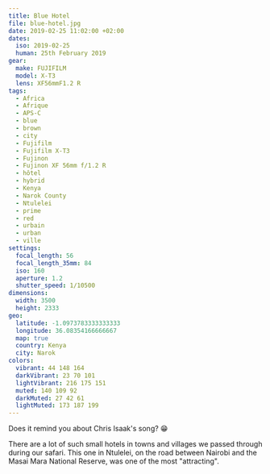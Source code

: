 ```yaml
---
title: Blue Hotel
file: blue-hotel.jpg
date: 2019-02-25 11:02:00 +02:00
dates:
  iso: 2019-02-25
  human: 25th February 2019
gear:
  make: FUJIFILM
  model: X-T3
  lens: XF56mmF1.2 R
tags:
  - Africa
  - Afrique
  - APS-C
  - blue
  - brown
  - city
  - Fujifilm
  - Fujifilm X-T3
  - Fujinon
  - Fujinon XF 56mm f/1.2 R
  - hôtel
  - hybrid
  - Kenya
  - Narok County
  - Ntulelei
  - prime
  - red
  - urbain
  - urban
  - ville
settings:
  focal_length: 56
  focal_length_35mm: 84
  iso: 160
  aperture: 1.2
  shutter_speed: 1/10500
dimensions:
  width: 3500
  height: 2333
geo:
  latitude: -1.0973783333333333
  longitude: 36.08354166666667
  map: true
  country: Kenya
  city: Narok
colors:
  vibrant: 44 148 164
  darkVibrant: 23 70 101
  lightVibrant: 216 175 151
  muted: 140 109 92
  darkMuted: 27 42 61
  lightMuted: 173 187 199
---
```


Does it remind you about Chris Isaak's song? 😁

There are a lot of such small hotels in towns and villages we passed through during our safari. This one in Ntulelei, on the road between Nairobi and the Masai Mara National Reserve, was one of the most "attracting".
